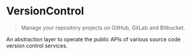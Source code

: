 VersionControl
==============

> Manage your repository projects on GitHub, GitLab and Bitbucket.

An abstraction layer to operate the public APIs of various source code
version control services.
